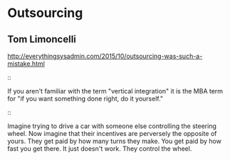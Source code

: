 # Outsourcing
Tom Limoncelli
--------------

<http://everythingsysadmin.com/2015/10/outsourcing-was-such-a-mistake.html>

::

 If you aren't familiar with the term "vertical integration" it is the MBA
 term for "if you want something done right, do it yourself."


::

 Imagine trying to drive a car with someone else controlling the steering
 wheel. Now imagine that their incentives are perversely the opposite of yours.
 They get paid by how many turns they make. You get paid by how fast you get
 there. It just doesn't work. They control the wheel.

